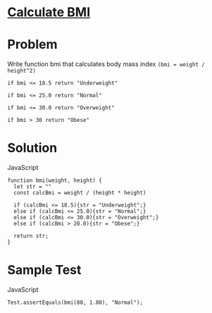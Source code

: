 # [Calculate BMI](https://www.codewars.com/kata/57a429e253ba3381850000fb)

# Problem

Write function bmi that calculates body mass index `(bmi = weight / height^2)`

```JS
if bmi <= 18.5 return "Underweight"

if bmi <= 25.0 return "Normal"

if bmi <= 30.0 return "Overweight"

if bmi > 30 return "Obese"
```

# Solution

JavaScript

```JS
function bmi(weight, height) {
  let str = ""
  const calcBmi = weight / (height * height)

  if (calcBmi <= 18.5){str = "Underweight";}
  else if (calcBmi <= 25.0){str = "Normal";}
  else if (calcBmi <= 30.0){str = "Overweight";}
  else if (calcBmi > 20.0){str = "Obese";}

  return str;
}
```

# Sample Test

JavaScript

```JS
Test.assertEquals(bmi(80, 1.80), "Normal");
```
